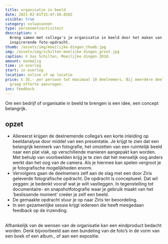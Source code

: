 ```yaml
---
title: organisatie in beeld
date: 2021-02-01T15:47:50.850Z
visible: true
category: volwassenen
type: personeelsactiviteit
description: >
  Breng samen met collega's je organisatie in beeld door het maken van een
  inspirerende foto-opdracht.
thumb: /assets/img/moeilijke-dingen_thumb.jpg
img: /assets/img/schilten-moelijke-dingen_groot.jpg
caption: © Sas Schilten, Moeilijke dingen 2018.
amount: eenmalig
time: in overleg
start: in overleg
location: online of op locatie
price: € 35,- per persoon tot maximaal 10 deelnemers. Bij meerdere deelnemers
  graag offerte aanvragen.
inc: feedback
---
```

Om een bedrijf of organisatie in beeld te brengen is een idee, een concept belangrijk. 

## **opzet**

* Allereerst krijgen de deelnemende collega’s een korte inleiding op beeldanalyse door middel van een presentatie. Je krijgt te zien dat een belangrijk kenmerk van fotografie, het omzetten van een ruimtelijk beeld naar een plat vlak, op verschillende manieren aangepakt kan worden. Met behulp van voorbeelden krijg je te zien dat het menselijk oog anders werkt dan het oog van de camera. Als je hiermee kan spelen vergroot je je fotografische mogelijkheden enorm.
* Vervolgens gaan de deelnemers zelf aan de slag met een door Ziris geleverde fotografische opdracht. De opdracht is conceptueel. Dat wil zeggen: je bedenkt vooraf wat je wilt vastleggen. In tegenstelling tot documentaire- en snapshotfotografie waar je gebruik maakt van het ‘beslissende moment’ creëer je zelf een beeld.
* De gemaakte opdracht stuur je op naar Ziris ter beoordeling.
* In een gezamenlijke sessie krijgt iedereen die heeft meegedaan feedback op de inzending.

\
Afhankelijk van de wensen van de organisatie kan een eindproduct bedacht worden. Denk bijvoorbeeld aan een bundeling van de foto’s in de vorm van een boek of een album., of aan een expositie.